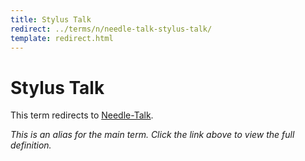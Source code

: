 ```yaml
---
title: Stylus Talk
redirect: ../terms/n/needle-talk-stylus-talk/
template: redirect.html
---
```


# Stylus Talk

This term redirects to [Needle-Talk](../terms/n/needle-talk-stylus-talk/).

*This is an alias for the main term. Click the link above to view the full definition.*
